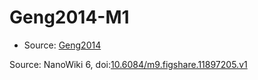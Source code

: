 <a name="material" />

# Geng2014-M1
<script type="application/ld+json">
  {
    "@context": "https://schema.org/",
    "@type": "ChemicalSubstance",
    "@id": "https://egonw.github.io/nanowiki/nanowiki437.html#material",
    "http://purl.org/dc/terms/conformsTo":
      {
        "@type": "CreativeWork",
        "@id": "https://bioschemas.org/profiles/ChemicalSubstance/0.4-RELEASE/"
      },
    "identfier": "437",
    "name": "Geng2014-M1",
    "url": "https://egonw.github.io/nanowiki/nanowiki437.html#material",
    "sameAs": "http://127.0.0.1/mediawiki/index.php/Special:URIResolver/Geng2014-2DM1"
  }
</script>


* Source: [Geng2014](articleGeng2014.md)


Source: NanoWiki 6, doi:[10.6084/m9.figshare.11897205.v1](https://doi.org/10.6084/m9.figshare.11897205.v1)
